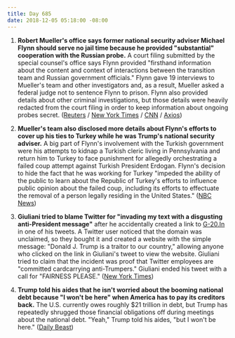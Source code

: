 ```yaml
---
title: Day 685
date: 2018-12-05 05:18:00 -08:00
---
```


1. **Robert Mueller's office says former national security adviser Michael Flynn should serve no jail time because he provided "substantial" cooperation with the Russian probe.** A court filing submitted by the special counsel's office says Flynn provided "firsthand information about the content and context of interactions between the transition team and Russian government officials." Flynn gave 19 interviews to Mueller's team and other investigators and, as a result, Mueller asked a federal judge not to sentence Flynn to prison. Flynn also provided details about other criminal investigations, but those details were heavily redacted from the court filing in order to keep information about ongoing probes secret. ([Reuters](https://www.reuters.com/article/us-usa-trump-russia-flynn-idUSKBN1O3169) / [New York Times](https://www.nytimes.com/2018/12/04/us/politics/michael-flynn-special-counsel-sentencing-memo.html) / [CNN](https://www.cnn.com/2018/12/04/politics/flynn-mueller-filing/index.html) / [Axios](https://www.axios.com/flynn-mueller-no-prison-time-0626eb4a-ce8d-4795-b020-263ed3ead57c.html))

2. **Mueller's team also disclosed more details about Flynn's efforts to cover up his ties to Turkey while he was Trump's national security adviser.** A big part of Flynn's involvement with the Turkish government were his attempts to kidnap a Turkish cleric living in Pennsylvania and return him to Turkey to face punishment for allegedly orchestrating a failed coup attempt against Turkish President Erdogan. Flynn's decision to hide the fact that he was working for Turkey "impeded the ability of the public to learn about the Republic of Turkey's efforts to influence public opinion about the failed coup, including its efforts to effectuate the removal of a person legally residing in the United States." ([NBC News](https://www.nbcnews.com/politics/national-security/mueller-gives-new-details-flynn-s-secretive-work-turkey-n943926))

3. **Giuliani tried to blame Twitter for "invading my text with a disgusting anti-President message"** after he accidentally created a link to [G-20.In](http://g-20.in/) in one of his tweets. A Twitter user noticed that the domain was unclaimed, so they bought it and created a website with the simple message: "Donald J. Trump is a traitor to our country," allowing anyone who clicked on the link in Giuliani's tweet to view the website. Giuliani tried to claim that the incident was proof that Twitter employees are "committed cardcarrying anti-Trumpers." Giuliani ended his tweet with a call for "FAIRNESS PLEASE." ([New York Times](https://www.nytimes.com/2018/12/05/us/politics/rudy-giuliani-twitter-links.html))

4. **Trump told his aides that he isn't worried about the booming national debt because "I won't be here" when America has to pay its creditors back.** The U.S. currently owes roughly $21 trillion in debt, but Trump has repeatedly shrugged those financial obligations off during meetings about the national debt. "Yeah," Trump told his aides, "but I won't be here." ([Daily Beast](https://www.thedailybeast.com/trump-on-coming-debt-crisis-i-wont-be-here-when-it-blows-up))
